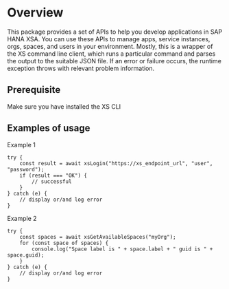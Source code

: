 # Overview

This package provides a set of APIs to help you develop applications in SAP HANA XSA. You can use these APIs to manage apps, service instances, orgs, spaces, and users in your environment. Mostly, this is a wrapper of the XS command line client, which runs a particular command and parses the output to the suitable JSON file. If an error or failure occurs, the runtime exception throws with relevant problem information.


## Prerequisite

Make sure you have installed the XS CLI

## Examples of usage

Example 1

```
try {
	const result = await xsLogin("https://xs_endpoint_url", "user", "password");
	if (result === "OK") {
		// successful
	}
} catch (e) {
	// display or/and log error
}
```

Example 2

```
try {
	const spaces = await xsGetAvailableSpaces("myOrg");
	for (const space of spaces) {
		console.log("Space label is " + space.label + " guid is " + space.guid);
	}
} catch (e) {
	// display or/and log error
}
```
